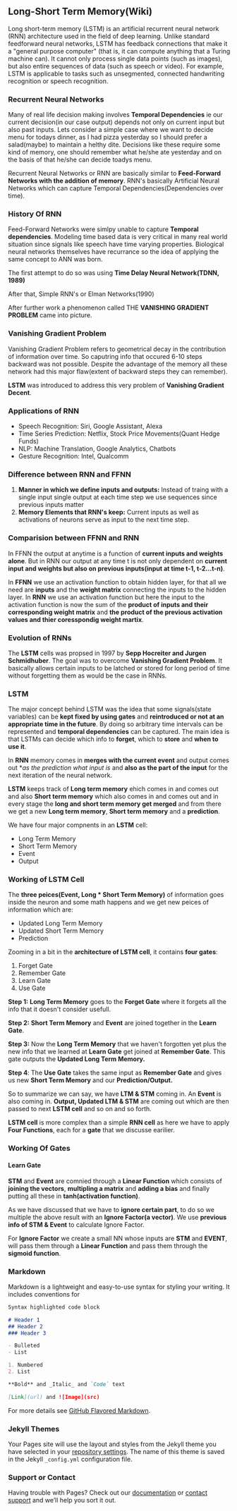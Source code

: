 ## Long-Short Term Memory(Wiki)

Long short-term memory (LSTM) is an artificial recurrent neural network (RNN) architecture used in the field of deep learning. Unlike standard feedforward neural networks, LSTM has feedback connections that make it a "general purpose computer" (that is, it can compute anything that a Turing machine can). It cannot only process single data points (such as images), but also entire sequences of data (such as speech or video). For example, LSTM is applicable to tasks such as unsegmented, connected handwriting recognition or speech recognition.

### Recurrent Neural Networks
Many of real life decision making involves **Temporal Dependencies** ie our current decision(in our case output) depends not only on current input but also past inputs. Lets consider a simple case where we want to decide menu for todays dinner, as I had pizza yesterday so I should prefer a salad(maybe) to maintain a helthy dite. Decisions like these require some kind of memory, one should remember what he/she ate yesterday and on the basis of that he/she can decide toadys menu.

Recurrent Neural Networks or RNN are basically similar to **Feed-Forward Networks with the addition of memory**. 
RNN's basically Artificial Neural Networks which can capture Temporal Dependencies(Dependencies over time).

### History Of RNN
Feed-Forward Networks were simlpy unable to capture **Temporal dependencies**. Modeling time based data is very critical in many real world situation since signals like speech have time varying properties. Biological neural networks themselves have recurrance so the idea of applying the same concept to ANN was born. 

The first attempt to do so was using **Time Delay Neural Network(TDNN, 1989)**

After that, Simple RNN's or Elman Networks(1990) 

After further work a phenomenon called THE **VANISHING GRADIENT PROBLEM** came into picture.

### Vanishing Gradient Problem
Vanishing Gradient Problem refers to geometrical decay in the contribution of information over time. So caputring info that occured 6-10 steps backward was not possible. Despite the advantage of the memory all these network had this major flaw(extent of backward steps they can remember).

**LSTM** was introduced to address this very problem of **Vanishing Gradient Decent**.

### Applications of RNN
* Speech Recognition: Siri, Google Assistant, Alexa
* Time Series Prediction: Netflix, Stock Price Movements(Quant Hedge Funds)
* NLP: Machine Translation, Google Analytics, Chatbots
* Gesture Recognition: Intel, Qualcomm

### Difference between RNN and FFNN
1. **Manner in which we define inputs and outputs:** Instead of traing with a single input single output at each time step we use sequences since previous inputs matter
2. **Memory Elements that RNN's keep:** Current inputs as well as activations of neurons serve as input to the next time step.
  
### Comparision between FFNN and RNN
In FFNN the output at anytime is a function of **current inputs and weights alone**. But in RNN our output at any time t is not only dependent on **current input and weights but also on previous inputs(input at time t-1, t-2...t-n)**.

In **FFNN** we use an activation function to obtain hidden layer, for that all we need are **inputs** and the **weight matrix** connecting the inputs to the hidden layer. In **RNN** we use an activation function but here the input to the activation function is now the sum of the **product of inputs and their corresponding weight matrix** and **the product of the previous activation values and thier coresspondig weight martix**.

### Evolution of RNNs
The **LSTM** cells was propsed in 1997 by **Sepp Hocreiter and Jurgen Schmidhuber**. The goal was to overcome **Vanishing Gradient Problem**.
It basically allows certain inputs to be latched or stored for long period of time without forgetting them as would be the case in RNNs. 

### LSTM
The major concept behind LSTM was the idea that some signals(state variables) can be **kept fixed by using gates** and **reintroduced or not at an appropriate time in the future**. By doing so arbitrary time intervals can be represented and **temporal dependencies** can be captured. The main idea is that LSTMs can decide which info to **forget**, which to **store** and **when to use it**.

In **RNN** memory comes in **merges with the current event** and output comes out **as the prediction what input is* and **also as the part of the input** for the next iteration of the neural network.

**LSTM** keeps track of **Long term memory** ehich comes in and comes out and also **Short term memory** which also comes in and comes out and in every stage the **long and short term memory get merged** and from there we get a new **Long term memory**, **Short term memory** and a **prediction**.

We have four major compnents in an **LSTM** cell:
* Long Term Memory
* Short Term Memory
* Event 
* Output

### Working of LSTM Cell
The **three peices(Event, Long * Short Term Memory)** of information goes inside the neuron and some math happens and we get new peices of information which are:
* Updated Long Term Memory
* Updated Short Term Memory
* Prediction

Zooming in a bit in the **architecture of LSTM cell**, it contains **four gates**:
1. Forget Gate
2. Remember Gate
3. Learn Gate
4. Use Gate

**Step 1:** **Long Term Memory** goes to the **Forget Gate** where it forgets all the info that it doesn't consider usefull.

**Step 2:** **Short Term Memory** and **Event** are joined together in the **Learn Gate**.

**Step 3:** Now the **Long Term Memory** that we haven't forgotten yet plus the new info that we learned at **Learn Gate** get joined at **Remember Gate**. This gate outputs the **Updated Long Term Memory.**

**Step 4**: The **Use Gate** takes the same input as **Remember Gate** and gives us new **Short Term Memory** and our    **Prediction/Output.**

So to summarize we can say, we have **LTM & STM** coming in. An **Event** is also coming in. **Output, Updated LTM & STM** are coming out which are then passed to next **LSTM cell** and so on and so forth.  

**LSTM cell** is more complex than a simple **RNN cell** as here we have to apply **Four Functions**, each for a **gate** that we discusse earilier.

### Working Of Gates
#### Learn Gate
**STM** and **Event** are comnied through a **Linear Function** which consists of **joining the vectors**, **multipling a matrix** and **adding a bias** and finally putting all these in **tanh(activation function)**. 

As we have discussed that we have to **ignore certain part**, to do so we multiple the above result with an **Ignore Factor(a vector)**. We use **previous info of STM & Event** to calculate Ignore Factor.

For **Ignore Factor** we create a small NN whose inputs are **STM** and **EVENT**, will pass them through a **Linear Function** and pass them through the **sigmoid function**.



### Markdown

Markdown is a lightweight and easy-to-use syntax for styling your writing. It includes conventions for

```markdown
Syntax highlighted code block

# Header 1
## Header 2
### Header 3

- Bulleted
- List

1. Numbered
2. List

**Bold** and _Italic_ and `Code` text

[Link](url) and ![Image](src)
```

For more details see [GitHub Flavored Markdown](https://guides.github.com/features/mastering-markdown/).

### Jekyll Themes

Your Pages site will use the layout and styles from the Jekyll theme you have selected in your [repository settings](https://github.com/heisenbuug/Testing/settings). The name of this theme is saved in the Jekyll `_config.yml` configuration file.

### Support or Contact

Having trouble with Pages? Check out our [documentation](https://help.github.com/categories/github-pages-basics/) or [contact support](https://github.com/contact) and we’ll help you sort it out.
